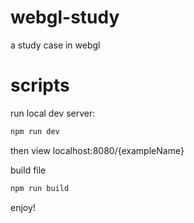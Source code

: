# webgl-study

a study case in webgl

# scripts

run local dev server:

```bash
npm run dev
```
then view localhost:8080/{exampleName}

build file

```bash
npm run build
```

enjoy!